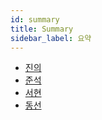 ```yaml
---
id: summary
title: Summary
sidebar_label: 요약
---
```


- [진의](https://www.notion.so/tinyjin/Introduction-to-the-AWS-Cloud-8ac30fff9a0f452597bf6ac789c60145)
- [준석](./2강/script_en)
- [서현](https://drive.google.com/file/d/1un9OrEqry5ycKNP1R4qlj_v7lIGxWh_O/view?usp=sharing)
- [동선](https://www.notion.so/dongsundev/Cloud-study-b5a3289524594e4890996b839aaf5bcf)
